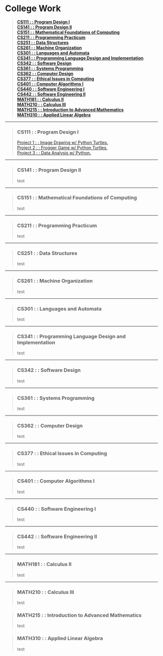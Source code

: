 # College Work
> [**CS111 : : Program Design I**](#cs111---program-design-i)   
> [**CS141 : : Program Design II**](#cs141---program-design-ii)  
> [**CS151 : : Mathematical Foundations of Computing**](#cs151---mathematical-foundations-of-computing)  
> [**CS211 : : Programming Practicum**](#cs211---programming-practicum)  
> [**CS251 : : Data Structures**](#cs251---data-structures)  
> [**CS261 : : Machine Organization**](#cs261---machine-organization)  
> [**CS301 : : Languages and Automata**](#cs301---languages-and-automata)  
> [**CS341 : : Programming Language Design and Implementation**](#cs341---programming-language-design-and-implementation)  
> [**CS342 : : Software Design**](#cs342---software-design)  
> [**CS361 : : Systems Programming**](#cs361---systems-programming)  
> [**CS362 : : Computer Design**](#cs362---computer-design)  
> [**CS377 : : Ethical Issues in Computing**](#cs377---ethical-issues-in-computing)  
> [**CS401 : : Computer Algorithms I**](#cs401---computer-algorithms-i)  
> [**CS440 : : Software Engineering I**](#cs440---software-engineering-i)  
> [**CS442 : : Software Engineering II**](#cs442---software-engineering-ii)  
> [**MATH181 : : Calculus II**](#math181---calculus-ii)  
> [**MATH210 : : Calculus III**](#math210---calculus-iii)  
> [**MATH215 : : Introduction to Advanced Mathematics**](#math215---introduction-to-advanced-mathematics)  
> [**MATH310 : : Applied Linear Algebra**](#math310---applied-linear-algebra)  
---
> ### CS111 : : Program Design I
> [Project 1 : : Image Drawing w/ Python Turtles.](https://github.com/typeRYOON/College-Work/tree/main/CS111/Project-1)  
> [Project 2 : : Frogger Game w/ Python Turtles.](https://github.com/typeRYOON/College-Work/tree/main/CS111/Project-2)  
> [Project 3 : : Data Analysis w/ Python.](https://github.com/typeRYOON/College-Work/tree/main/CS111/Project-3)
---
> ### CS141 : : Program Design II
> test
---
> ### CS151 : : Mathematical Foundations of Computing
> test
---
> ### CS211 : : Programming Practicum
> test
---
> ### CS251 : : Data Structures
> test
---
> ### CS261 : : Machine Organization
> test
---
> ### CS301 : : Languages and Automata
> test
---
> ### CS341 : : Programming Language Design and Implementation
> test
---
> ### CS342 : : Software Design
> test
---
> ### CS361 : : Systems Programming
> test
---
> ### CS362 : : Computer Design
> test
---
> ### CS377 : : Ethical Issues in Computing
> test
---
> ### CS401 : : Computer Algorithms I
> test
---
> ### CS440 : : Software Engineering I
> test
---
> ### CS442 : : Software Engineering II
> test
---
> ### MATH181 : : Calculus II
> test
---
> ### MATH210 : : Calculus III
> test

> ### MATH215 : : Introduction to Advanced Mathematics
> test

> ### MATH310 : : Applied Linear Algebra
> test
